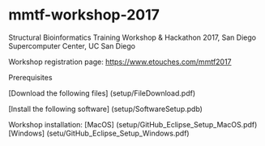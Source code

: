 # mmtf-workshop-2017
Structural Bioinformatics Training Workshop &amp; Hackathon 2017, San Diego Supercomputer Center, UC San Diego

Workshop registration page: <https://www.etouches.com/mmtf2017>

Prerequisites

[Download the following files] (setup/FileDownload.pdf)


[Install the following software] (setup/SoftwareSetup.pdb)

Workshop installation:
[MacOS] (setup/GitHub_Eclipse_Setup_MacOS.pdf)
[Windows] (setu/GitHub_Eclipse_Setup_Windows.pdf)
